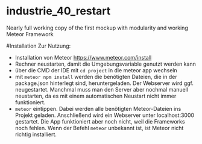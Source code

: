# industrie_40_restart
Nearly full working copy of the first mockup with modularity and working Meteor Framework

#Installation
Zur Nutzung:
- Installation von Meteor https://www.meteor.com/install
- Rechner neustarten, damit die Umgebungsvariable genutzt werden kann
- über die CMD der IDE mit ```cd project``` in die meteor app wechseln
- mit ```meteor npm install``` werden die benötigten Dateien, die in der package.json hinterlegt sind, heruntergeladen. Der Webserver wird ggf. neugestartet. Manchmal muss man den Server aber nochmal manuell neustarten, da es mit einem automatischen Neustart nicht immer funktioniert.
- ```meteor``` eintippen. Dabei werden alle benötigten Meteor-Dateien ins Projekt geladen. Anschließend wird ein Webserver unter localhost:3000 gestartet. Die App funktioniert aber noch nicht, weil die Frameworks noch fehlen. Wenn der Befehl ```meteor``` unbekannt ist, ist Meteor nicht richtig installiert.


